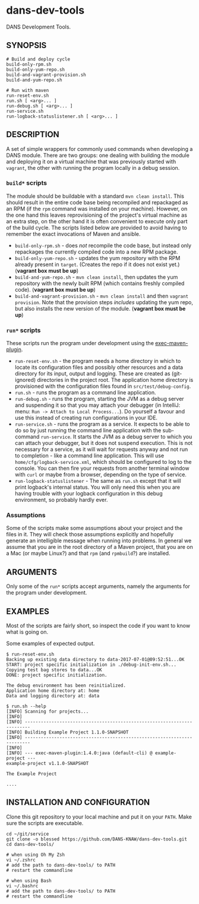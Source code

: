 dans-dev-tools
==============

DANS Development Tools.


SYNOPSIS
--------

    # Build and deploy cycle
    build-only-rpm.sh
    build-only-yum-repo.sh
    build-and-vagrant-provision.sh
    build-and-yum-repo.sh

    # Run with maven
    run-reset-env.sh
    run.sh [ <arg>... ]
    run-debug.sh [ <arg>... ]
    run-service.sh
    run-logback-statuslistener.sh [ <arg>... ]
    
DESCRIPTION
-----------
A set of simple wrappers for commonly used commands when developing a DANS module. There are two groups:
one dealing with building the module and deploying it on a virtual machine that was previously started
with `vagrant`, the other with running the program locally in a debug session.

### `build*` scripts
The module should be buildable with a standard `mvn clean install`. This should result in the entire code base
being recompiled and repackaged as an RPM (if the `rpm` command was installed on your machine). However, on the
one hand this leaves reprovisioning of the project's virtual machine as an extra step, on the other hand it is 
often convenient to execute only part of the build cycle. The scripts listed below are provided to avoid having
to remember the exact invocations of Maven and ansible.

* `build-only-rpm.sh` - does *not* recompile the code base, but instead only repackages the currently compiled
   code into a new RPM package. 
* `build-only-yum-repo.sh` - updates the yum repository with the RPM already present in `target`. (Creates the repo if it
   does not exist yet.) (**vagrant box must be up**)
* `build-and-yum-repo.sh` - `mvn clean install`, then updates the yum repository with the newly built RPM (which contains
   freshly compiled code). (**vagrant box must be up**)
* `build-and-vagrant-provision.sh` - `mvn clean install` and then `vagrant provision`. Note that the provision steps *includes*
   updating the yum repo, but also installs the new version of the module. (**vagrant box must be up**)

### `run*` scripts
These scripts run the program under development using the [exec-maven-plugin]. 

* `run-reset-env.sh` - the program needs a home directory in which to locate its configuration files and possibly
  other resources and a data directory for its input, output and logging. These are created as (git-ignored) directories
  in the project root. The application home directory is provisioned with the configuration files found in `src/test/debug-config`.
* `run.sh` - runs the program as a command line application.
* `run-debug.sh` - runs the program, starting the JVM as a debug server and suspending it so that you may attach your debugger
  (in IntelliJ: menu: `Run -> Attach to Local Process...`). Do yourself a favour and use this instead of creating run configurations
  in your IDE.
* `run-service.sh` - runs the program as a service. It expects to be able to do so by just running the command line application with
  the sub-command `run-service`. It starts the JVM as a debug server to which you can attach your debugger, but it does not suspend
  execution. This is not necessary for a service, as it will wait for requests anyway and not run to completion - like a command line
  application. This will use `home/cfg/logback-service.xml`, which should be configured to log to the console. You can then
  fire your requests from another terminal window with `curl` or maybe from a browser, depending on the type of service.
* `run-logback-statuslistener` - The same as `run.sh` except that it will print logback's internal status. You will only need this
  when you are having trouble with your logback configuration in this debug environment, so probably hardly ever.

[exec-maven-plugin]: http://www.mojohaus.org/exec-maven-plugin/index.html

### Assumptions
Some of the scripts make some assumptions about your project and the files in it. They will check those assumptions explicitly
and hopefully generate an intelligible message when running into problems. In general we assume that you are in the root directory
of a Maven project, that you are on a Mac (or maybe Linux?) and that `rpm` (and `rpmbuild`?) are installed.


ARGUMENTS
---------
Only some of the `run*` scripts accept arguments, namely the arguments for the program under development.


EXAMPLES
--------
Most of the scripts are fairly short, so inspect the code if you want to know what is going on.

Some examples of expected output.

    $ run-reset-env.sh
    Backing up existing data directory to data-2017-07-01@09:52:51...OK
    START: project specific initialization in ./debug-init-env.sh...
    Copying test bag stores to data...OK
    DONE: project specific initialization.
    
    The debug environment has been reinitialized.
    Application home directory at: home
    Data and logging directory at: data
    
    $ run.sh --help
    [INFO] Scanning for projects...
    [INFO]
    [INFO] ------------------------------------------------------------------------
    [INFO] Building Example Project 1.1.0-SNAPSHOT
    [INFO] ------------------------------------------------------------------------
    [INFO]
    [INFO] --- exec-maven-plugin:1.4.0:java (default-cli) @ example-project ---
    example-project v1.1.0-SNAPSHOT
    
    The Example Project
    
    ....


INSTALLATION AND CONFIGURATION
------------------------------
Clone this git repository to your local machine and put it on your `PATH`. Make sure
the scripts are executable.

    cd ~/git/service
    git clone -o blessed https://github.com/DANS-KNAW/dans-dev-tools.git
    cd dans-dev-tools/
    
    # when using Oh My Zsh
    vi ~/.zshrc
    # add the path to dans-dev-tools/ to PATH
    # restart the commandline
    
    # when using Bash
    vi ~/.bashrc
    # add the path to dans-dev-tools/ to PATH
    # restart the commandline
